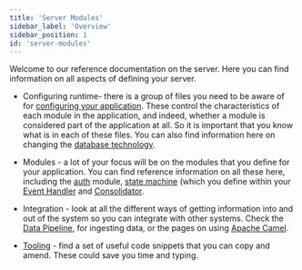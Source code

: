 ```yaml
---
title: 'Server Modules'
sidebar_label: 'Overview'
sidebar_position: 1
id: 'server-modules'
---
```


Welcome to our reference documentation on the server. Here you can find information on all aspects of defining your server.

- Configuring runtime- there is a group of files you need to be aware of for [configuring your application](../../server/configuring-runtime/introduction/). These control the characteristics of each module in the application, and indeed, whether a module is considered part of the application at all. So it is important that you know what is in each of these files. You can also find information here on changing the [database technology](../../server/configuring-runtime/setting-the-database-technology/).

- Modules - a lot of your focus will be on the modules that you define for your application. You can find reference information on all these here, including the [auth](../../server/access-control/introduction/) module, [state machine](../../server/state-machine/introduction/) (which you define within your [Event Handler](../../server/event-handler/introduction/) and [Consolidator](../../server/consolidator/introduction/).

- Integration - look at all the different ways of getting information into and out of the system so you can integrate with other systems. Check the [Data Pipeline](../../server/integration/data-pipeline/introduction/), for ingesting data, or the pages on using [Apache Camel](../../server/integration/apache-camel/introduction/).


- [Tooling](../../server/tooling/code-snippets/) - find a set of useful code snippets that you can copy and amend. These could save you time and typing.